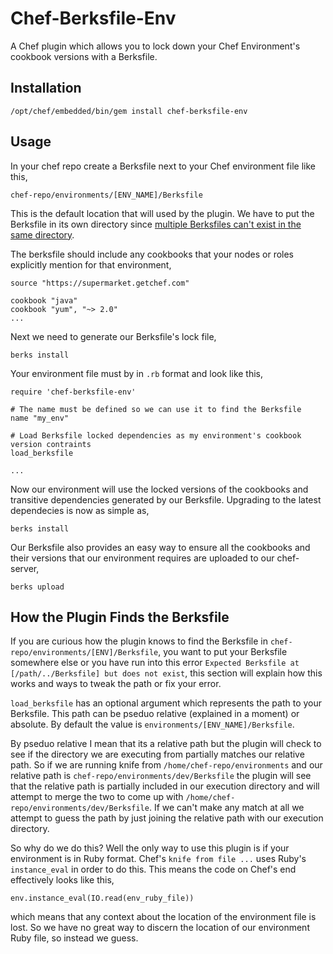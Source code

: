 Chef-Berksfile-Env
==================

A Chef plugin which allows you to lock down your Chef Environment's cookbook versions with a Berksfile.

Installation
------------

    /opt/chef/embedded/bin/gem install chef-berksfile-env

Usage
-----

In your chef repo create a Berksfile next to your Chef environment file like this,

    chef-repo/environments/[ENV_NAME]/Berksfile

This is the default location that will used by the plugin. We have to put the Berksfile in its own
directory since [multiple Berksfiles can't exist in the same directory](https://github.com/berkshelf/berkshelf/issues/1247). 

The berksfile should include any cookbooks that your nodes or roles explicitly mention for that environment,

    source "https://supermarket.getchef.com"

    cookbook "java"
    cookbook "yum", "~> 2.0"
    ...

Next we need to generate our Berksfile's lock file,

    berks install

Your environment file must by in `.rb` format and look like this,

    require 'chef-berksfile-env'
    
    # The name must be defined so we can use it to find the Berksfile
    name "my_env"
    
    # Load Berksfile locked dependencies as my environment's cookbook version contraints
    load_berksfile

    ...

Now our environment will use the locked versions of the cookbooks and transitive dependencies generated by our Berksfile. 
Upgrading to the latest dependecies is now as simple as,

    berks install

Our Berksfile also provides an easy way to ensure all the cookbooks and their versions that our environment requires 
are uploaded to our chef-server,

    berks upload

How the Plugin Finds the Berksfile
----------------------------------

If you are curious how the plugin knows to find the Berksfile in `chef-repo/environments/[ENV]/Berksfile`, you 
want to put your Berksfile somewhere else or you have run into this error `Expected Berksfile at [/path/../Berksfile] but does not exist`, 
this section will explain how this works and ways to tweak the path or fix your error.

`load_berksfile` has an optional argument which represents the path to your Berksfile. This path can be pseduo relative (explained in a moment) 
or absolute. By default the value is `environments/[ENV_NAME]/Berksfile`.

By pseduo relative I mean that its a relative path but the plugin will check to see if the directory we are executing from partially matches 
our relative path. So if we are running knife from `/home/chef-repo/environments` and our relative path is `chef-repo/environments/dev/Berksfile` 
the plugin will see that the relative path is partially included in our execution directory and will attempt to merge the two to come up with 
`/home/chef-repo/environments/dev/Berksfile`. If we can't make any match at all we attempt to guess the path by just joining the relative path 
with our execution directory.

So why do we do this? Well the only way to use this plugin is if your environment is in Ruby format. Chef's `knife from file ...` uses Ruby's
`instance_eval` in order to do this. This means the code on Chef's end effectively looks like this,

    env.instance_eval(IO.read(env_ruby_file))

which means that any context about the location of the environment file is lost. So we have no great way to discern the location of our environment 
Ruby file, so instead we guess.
